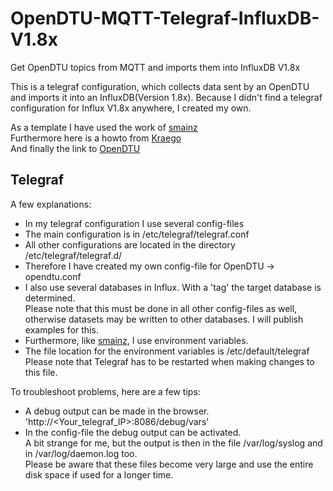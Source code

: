 # OpenDTU-MQTT-Telegraf-InfluxDB-V1.8x

Get OpenDTU topics from MQTT and imports them into InfluxDB V1.8x

This is a telegraf configuration, which collects data sent by an OpenDTU and imports it into an InfluxDB(Version 1.8x).
Because I didn't find a telegraf configuration for Influx V1.8x anywhere, I created my own.

As a template I have used the work of [smainz](https://github.com/smainz/OpenDTU-MQTT-Telegraf-influxdb-integration)  
Furthermore here is a howto from [Kraego](https://github.com/Kraego/OpenDTU-Grafana-Howto/tree/main)  
And finally the link to [OpenDTU](https://github.com/tbnobody/OpenDTU)

## Telegraf

A few explanations:

* In my telegraf configuration I use several config-files
* The main configuration is in /etc/telegraf/telegraf.conf
* All other configurations are located in the directory /etc/telegraf/telegraf.d/
* Therefore I have created my own config-file for OpenDTU -> opendtu.conf
* I also use several databases in Influx. With a 'tag' the target database is determined.  
Please note that this must be done in all other config-files as well, otherwise datasets may be written to other databases. I will publish examples for this.
* Furthermore, like  [smainz](https://github.com/smainz/OpenDTU-MQTT-Telegraf-influxdb-integration), I use environment variables.
* The file location for the environment variables is /etc/default/telegraf  
Please note that Telegraf has to be restarted when making changes to this file.

To troubleshoot problems, here are a few tips:

* A debug output can be made in the browser. 'http://<Your_telegraf_IP>:8086/debug/vars'
* In the config-file the debug output can be activated.  
A bit strange for me, but the output is then in the file /var/log/syslog and in /var/log/daemon.log too.  
Please be aware that these files become very large and use the entire disk space if used for a longer time.
